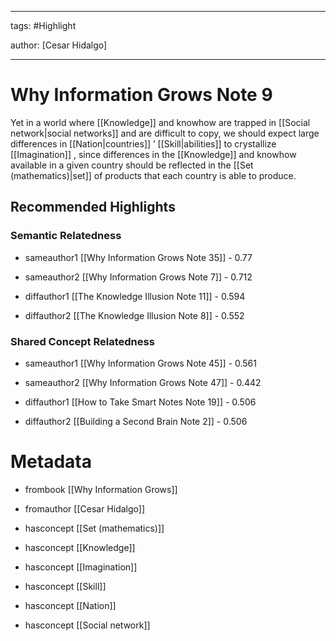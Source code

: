 




---

tags: #Highlight

author: [Cesar Hidalgo]

---
# Why Information Grows Note 9




Yet in a world where  [[Knowledge]]  and knowhow are trapped in  [[Social network|social networks]]  and are difficult to copy, we should expect large differences in  [[Nation|countries]] ’  [[Skill|abilities]]  to crystallize  [[Imagination]] , since differences in the  [[Knowledge]]  and knowhow available in a given country should be reflected in the  [[Set (mathematics)|set]]  of products that each country is able to produce.


## Recommended Highlights

### Semantic Relatedness


- sameauthor1 [[Why Information Grows Note 35]] - 0.77

- sameauthor2 [[Why Information Grows Note 7]] - 0.712

- diffauthor1 [[The Knowledge Illusion Note 11]] - 0.594

- diffauthor2 [[The Knowledge Illusion Note 8]] - 0.552
### Shared Concept Relatedness


- sameauthor1 [[Why Information Grows Note 45]] - 0.561

- sameauthor2 [[Why Information Grows Note 47]] - 0.442

- diffauthor1 [[How to Take Smart Notes Note 19]] - 0.506

- diffauthor2 [[Building a Second Brain Note 2]] - 0.506
# Metadata


- frombook [[Why Information Grows]]

- fromauthor [[Cesar Hidalgo]]

- hasconcept [[Set (mathematics)]]

- hasconcept [[Knowledge]]

- hasconcept [[Imagination]]

- hasconcept [[Skill]]

- hasconcept [[Nation]]

- hasconcept [[Social network]]
